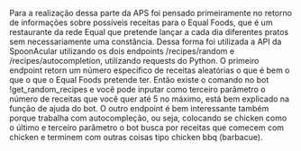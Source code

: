 Para a realização dessa parte da APS foi pensado primeiramente no retorno de informações sobre possíveis receitas para o Equal Foods, que é um restaurante da rede Equal que pretende lançar a cada dia diferentes pratos sem necessariamente uma constância. Dessa forma foi utilizada a API da SpoonAcular utilizando os dois endpoints /recipes/random e /recipes/autocompletion, utilizando requests do Python. O primeiro endpoint retorn um número específico de receitas aleatórias o que é bem o que o que o Equal Foods pretende ter. Então existe o comando no bot !get_random_recipes e você pode inputar como terceiro parâmetro o número de receitas que você quer até 5 no máximo, está bem explicado na função de ajuda do bot. O outro endpoint é bem interessante também porque trabalha com autocompleção, ou seja, colocando se chicken como o último e terceiro parâmetro o bot busca por receitas que comecem com chicken e terminem com outras coisas tipo chicken bbq (barbacue).
